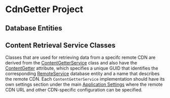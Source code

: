 # CdnGetter Project

## Database Entities

## Content Retrieval Service Classes

Classes that are used for retrieving data from a specifc remote CDN are derived from the [ContentGetterService](./Services/ContentGetterService.cs) class and
also have the [ContentGetter](./Services/ContentGetterAttribute.cs) attribute, which specifies a unique GUID that identifies the corresponding [RemoteService](./Model/RemoteService.cs)
database entity and a name that describes the remote CDN. Each `ContentGetterService` implementation should have its own settings section under the main [Application Settings](./Config/AppSettings.cs)
where the remote CDN URL and other CDN-specific configuration can be specified.
